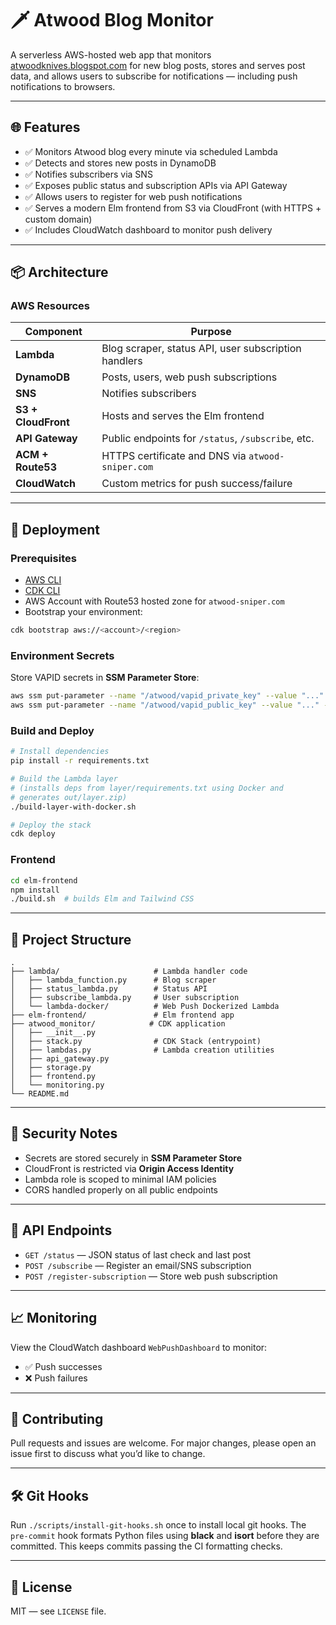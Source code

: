 # 🗡️ Atwood Blog Monitor

A serverless AWS-hosted web app that monitors [atwoodknives.blogspot.com](https://atwoodknives.blogspot.com/) for new blog posts, stores and serves post data, and allows users to subscribe for notifications — including push notifications to browsers.

---

## 🌐 Features

- ✅ Monitors Atwood blog every minute via scheduled Lambda
- ✅ Detects and stores new posts in DynamoDB
- ✅ Notifies subscribers via SNS
- ✅ Exposes public status and subscription APIs via API Gateway
- ✅ Allows users to register for web push notifications
- ✅ Serves a modern Elm frontend from S3 via CloudFront (with HTTPS + custom domain)
- ✅ Includes CloudWatch dashboard to monitor push delivery

---

## 📦 Architecture

### AWS Resources

| Component         | Purpose                                                  |
|------------------|----------------------------------------------------------|
| **Lambda**        | Blog scraper, status API, user subscription handlers     |
| **DynamoDB**      | Posts, users, web push subscriptions                     |
| **SNS**           | Notifies subscribers                                     |
| **S3 + CloudFront** | Hosts and serves the Elm frontend                       |
| **API Gateway**   | Public endpoints for `/status`, `/subscribe`, etc.      |
| **ACM + Route53** | HTTPS certificate and DNS via `atwood-sniper.com`       |
| **CloudWatch**    | Custom metrics for push success/failure                  |

---

## 🚀 Deployment

### Prerequisites

- [AWS CLI](https://docs.aws.amazon.com/cli/latest/userguide/install-cliv2.html)
- [CDK CLI](https://docs.aws.amazon.com/cdk/latest/guide/work-with-cdk-python.html)
- AWS Account with Route53 hosted zone for `atwood-sniper.com`
- Bootstrap your environment:

```sh
cdk bootstrap aws://<account>/<region>
```

### Environment Secrets

Store VAPID secrets in **SSM Parameter Store**:

```sh
aws ssm put-parameter --name "/atwood/vapid_private_key" --value "..." --type "SecureString"
aws ssm put-parameter --name "/atwood/vapid_public_key" --value "..." --type "String"
```

### Build and Deploy

```bash
# Install dependencies
pip install -r requirements.txt

# Build the Lambda layer
# (installs deps from layer/requirements.txt using Docker and
# generates out/layer.zip)
./build-layer-with-docker.sh

# Deploy the stack
cdk deploy
```

### Frontend

```bash
cd elm-frontend
npm install
./build.sh  # builds Elm and Tailwind CSS
```

---

## 📂 Project Structure

```
.
├── lambda/                     # Lambda handler code
│   ├── lambda_function.py      # Blog scraper
│   ├── status_lambda.py        # Status API
│   ├── subscribe_lambda.py     # User subscription
│   └── lambda-docker/          # Web Push Dockerized Lambda
├── elm-frontend/               # Elm frontend app
├── atwood_monitor/            # CDK application
│   ├── __init__.py
│   ├── stack.py                # CDK Stack (entrypoint)
│   ├── lambdas.py              # Lambda creation utilities
│   ├── api_gateway.py
│   ├── storage.py
│   ├── frontend.py
│   └── monitoring.py
└── README.md
```

---

## 🔐 Security Notes

- Secrets are stored securely in **SSM Parameter Store**
- CloudFront is restricted via **Origin Access Identity**
- Lambda role is scoped to minimal IAM policies
- CORS handled properly on all public endpoints

---

## 🧪 API Endpoints

- `GET /status` — JSON status of last check and last post
- `POST /subscribe` — Register an email/SNS subscription
- `POST /register-subscription` — Store web push subscription

---

## 📈 Monitoring

View the CloudWatch dashboard `WebPushDashboard` to monitor:

- ✅ Push successes
- ❌ Push failures

---

## 🤝 Contributing

Pull requests and issues are welcome. For major changes, please open an issue first to discuss what you’d like to change.

---

## 🛠️ Git Hooks

Run `./scripts/install-git-hooks.sh` once to install local git hooks. The `pre-commit` hook formats Python files using **black** and **isort** before they are committed. This keeps commits passing the CI formatting checks.

---

## 📄 License

MIT — see `LICENSE` file.

